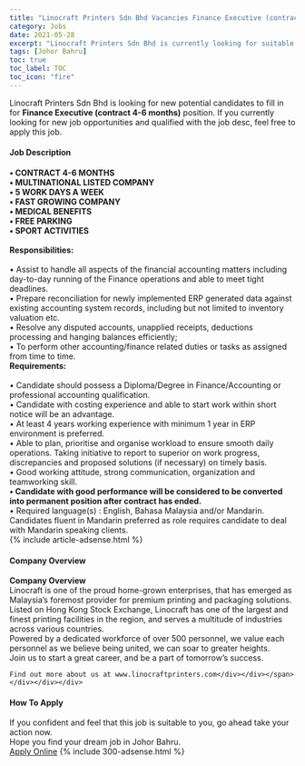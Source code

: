 ```yaml
---
title: "Linocraft Printers Sdn Bhd Vacancies Finance Executive (contract 4-6 months)" 
category: Jobs 
date: 2021-05-28 
excerpt: "Linocraft Printers Sdn Bhd is currently looking for suitable person to fill in the Finance Executive (contract 4-6 months) which based in Johor Bahru" 
tags: [Johor Bahru] 
toc: true 
toc_label: TOC 
toc_icon: "fire" 
--- 
```


<p>Linocraft Printers Sdn Bhd is looking for new potential candidates to fill in for <b>Finance Executive (contract 4-6 months)</b> position. If you currently looking for new job opportunities and qualified with the job desc, feel free to apply this job.
</p><div><div><h4>Job Description</h4></div><div><div><span><div><div><strong>&#8226; </strong><strong>CONTRACT 4</strong><strong>-6 MONTHS&#160;</strong></div><div><strong>&#8226; MULTINATIONAL LISTED COMPANY<br>&#8226; 5 WORK DAYS A WEEK</strong></div><div><strong>&#8226; FAST GROWING COMPANY</strong><br><strong>&#8226; MEDICAL BENEFITS<br>&#8226; FREE PARKING<br>&#8226; SPORT ACTIVITIES</strong></div><div><div><br><strong>Responsibilities:</strong></div><div><br>&#8226; Assist to handle all aspects of the financial accounting matters including day-to-day running of the Finance operations and able to meet tight deadlines.<br>&#8226; Prepare reconciliation for newly implemented ERP generated data against existing accounting system records, including but not limited to inventory valuation etc.<br>&#8226; Resolve any disputed accounts, unapplied receipts, deductions processing and hanging balances efficiently;<br>&#8226; To perform other accounting/finance related duties or tasks as assigned from time to time.</div><div><strong>Requirements:</strong></div><div><br>&#8226; Candidate should possess a Diploma/Degree in Finance/Accounting or professional accounting qualification.<br>&#8226; Candidate with costing experience and able to start work within short notice will be an advantage.<br>&#8226; At least 4 years working experience with minimum 1 year in ERP environment is preferred.<br>&#8226; Able to plan, prioritise and organise workload to ensure smooth daily operations. Taking initiative to report to superior on work progress, discrepancies and proposed solutions (if necessary) on timely basis.<br>&#8226; Good working attitude, strong communication, organization and teamworking skill.<br><strong>&#8226; Candidate with good performance will be considered to be converted into permanent position after contract has ended.</strong><br>&#8226; Required language(s) : English, Bahasa Malaysia and/or Mandarin. Candidates fluent in Mandarin preferred as role requires candidate to deal with Mandarin speaking clients.</div></div></div></span></div></div></div> 
{% include article-adsense.html %} 
<div><div><h4>Company Overview</h4></div><div><div><span><div><div>
<strong>Company Overview</strong></div>
<div>
<div>
		Linocraft is one of the proud home-grown enterprises, that has emerged as Malaysia&#8217;s foremost provider for premium printing and packaging solutions.</div>
<div>
		Listed on Hong Kong Stock Exchange, Linocraft has one of the largest and finest printing facilities in the region, and serves a multitude of industries across various countries.</div>
<div>
		Powered by a dedicated workforce of over 500 personnel, we value each personnel as we believe being united, we can soar to greater heights.</div>
<div>
		Join us to start a great career, and be a part of tomorrow&#8217;s success.</div>
	
	Find out more about us at www.linocraftprinters.com</div></div></span></div></div></div> 
#### How To Apply 
If you confident and feel that this job is suitable to you, go ahead take your action now. <br/> 
Hope you find your dream job in Johor Bahru. <br/> 
<a href="https://www.jobstreet.com.my/en/job/finance-executive-contract-4-6-months-4578123?jobId=jobstreet-my-job-4578123&" class="btn btn--info" target="_blank" rel="nofollow noopenner">Apply Online</a> 
{% include 300-adsense.html %} 
